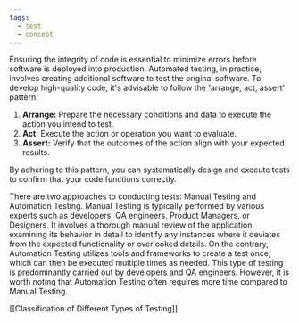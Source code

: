 ```yaml
---
tags:
  - test
  - concept
---
```

Ensuring the integrity of code is essential to minimize errors before software is deployed into production. Automated testing, in practice, involves creating additional software to test the original software. To develop high-quality code, it's advisable to follow the 'arrange, act, assert' pattern:

1. **Arrange:** Prepare the necessary conditions and data to execute the action you intend to test.
2. **Act:** Execute the action or operation you want to evaluate.
3. **Assert:** Verify that the outcomes of the action align with your expected results.
    
By adhering to this pattern, you can systematically design and execute tests to confirm that your code functions correctly.

There are two approaches to conducting tests: Manual Testing and Automation Testing. Manual Testing is typically performed by various experts such as developers, QA engineers, Product Managers, or Designers. It involves a thorough manual review of the application, examining its behavior in detail to identify any instances where it deviates from the expected functionality or overlooked details. On the contrary, Automation Testing utilizes tools and frameworks to create a test once, which can then be executed multiple times as needed. This type of testing is predominantly carried out by developers and QA engineers. However, it is worth noting that Automation Testing often requires more time compared to Manual Testing.

[[Classification of Different Types of Testing]]